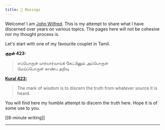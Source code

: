 ```yaml
---
title: 🌱 Musings
---
```


Welcome! I am [John Wilfred](https://www.linkedin.com/in/johnwilfred/). This is my attempt to share what I have discerned over years on various topics. The pages here will not be cohesive nor my thought process is.

Let's start with one of my favourite couplet in Tamil.

__குறள் 423:__
>எப்பொருள் யார்யார்வாய்க் கேட்பினும் அப்பொருள்  <BR>மெய்ப்பொருள் காண்ப தறிவு.

__[Kural 423:](https://en.wikipedia.org/wiki/Kural)__ 
> The mark of wisdom is to discern the truth from whatever source it is heard.

You will find here my humble attempt to discern the truth here. Hope it is of some use to you.

[[8-minute writing]]

---

